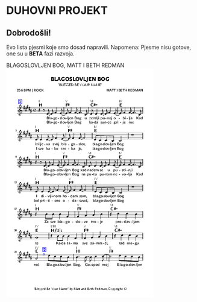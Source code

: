 # DUHOVNI PROJEKT

## Dobrodošli!
Evo lista pjesmi koje smo dosad napravili. Napomena: Pjesme nisu gotove, one su u **BETA** fazi razvoja.

BLAGOSLOVLJEN BOG, MATT I BETH REDMAN
![alt text](/radno/PNG/blagoslovljen_bog_grand.png "Title")


